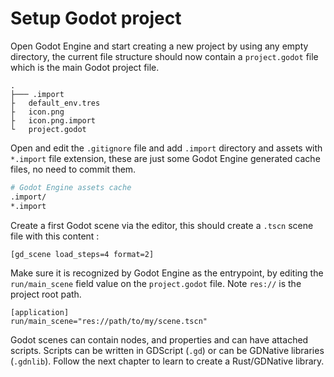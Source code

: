 # Setup Godot project

Open Godot Engine and start creating a new project by using any empty directory, the current file structure should now contain a `project.godot` file which is the main Godot project file.

```
.
├─── .import
├   default_env.tres
├   icon.png
├   icon.png.import
└   project.godot
```

Open and edit the `.gitignore` file and add `.import` directory and assets with `*.import` file extension, these are just some Godot Engine generated cache files, no need to commit them.

```bash
# Godot Engine assets cache
.import/
*.import
```

Create a first Godot scene via the editor, this should create a `.tscn` scene file with this content :

```
[gd_scene load_steps=4 format=2]
```

Make sure it is recognized by Godot Engine as the entrypoint, by editing the `run/main_scene` field value on the `project.godot` file. Note `res://` is the project root path.

```
[application]
run/main_scene="res://path/to/my/scene.tscn"
```

Godot scenes can contain nodes, and properties and can have attached scripts. Scripts can be written in GDScript (`.gd`) or can be GDNative libraries (`.gdnlib`). Follow the next chapter to learn to create a Rust/GDNative library.